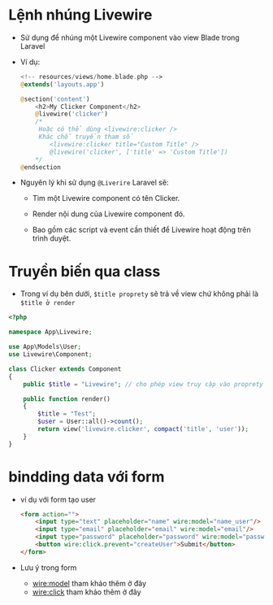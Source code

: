 # Lệnh nhúng Livewire

- Sử dụng để nhúng một Livewire component vào view Blade trong Laravel

- Ví dụ:

    ```php
    <!-- resources/views/home.blade.php -->
    @extends('layouts.app')

    @section('content')
        <h2>My Clicker Component</h2>
        @livewire('clicker') 
        /*
         Hoặc có thể dùng <livewire:clicker />
         Khác chỗ truyền tham số 
            <livewire:clicker title="Custom Title" />
            @livewire('clicker', ['title' => 'Custom Title'])
        */
    @endsection

    ```

- Nguyên lý khi sử dụng `@Liverire` Laravel sẽ: 
    
    - Tìm một Livewire component có tên Clicker.

    - Render nội dung của Livewire component đó.

    - Bao gồm các script và event cần thiết để Livewire hoạt động trên trình duyệt.

# Truyền biến qua class

- Trong ví dụ bên dưới, `$title proprety` sẽ trả về view chứ không phải là `$title ở render`
```php
<?php

namespace App\Livewire;

use App\Models\User;
use Livewire\Component;

class Clicker extends Component
{
    public $title = "Livewire"; // cho phép view truy cập vào proprety này

    public function render()
    {
        $title = "Test";
        $user = User::all()->count();
        return view('livewire.clicker', compact('title', 'user'));
    }
}
```

# bindding data với form

- ví dụ với form tạo user

    ```html
    <form action="">
        <input type="text" placeholder="name" wire:model="name_user"/>
        <input type="email" placeholder="email" wire:model="email"/>
        <input type="password" placeholder="password" wire:model="password"/>
        <button wire:click.prevent="createUser">Submit</button>
   </form>
    ```
- Lưu ý trong form
    
    - [wire:model](wire/model.md) tham khảo thêm ở đây
    - [wire:click](wire/click.md) tham khảo thêm ở đây
